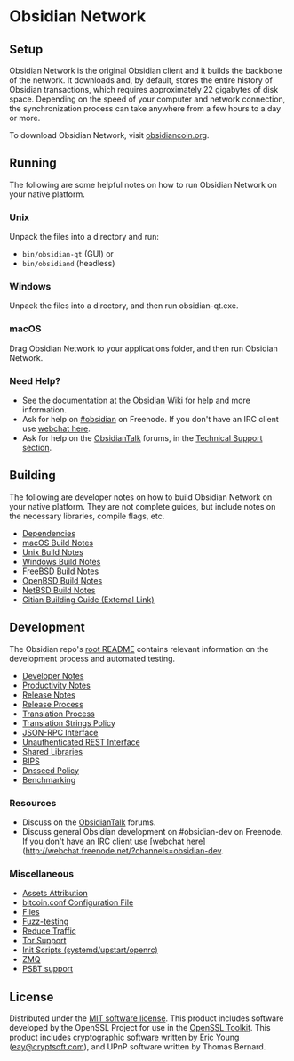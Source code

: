 Obsidian Network
=============

Setup
---------------------
Obsidian Network is the original Obsidian client and it builds the backbone of the network. It downloads and, by default, stores the entire history of Obsidian transactions, which requires approximately 22 gigabytes of disk space. Depending on the speed of your computer and network connection, the synchronization process can take anywhere from a few hours to a day or more.

To download Obsidian Network, visit [obsidiancoin.org](https://obsidiancoin.org/).

Running
---------------------
The following are some helpful notes on how to run Obsidian Network on your native platform.

### Unix

Unpack the files into a directory and run:

- `bin/obsidian-qt` (GUI) or
- `bin/obsidiand` (headless)

### Windows

Unpack the files into a directory, and then run obsidian-qt.exe.

### macOS

Drag Obsidian Network to your applications folder, and then run Obsidian Network.

### Need Help?

* See the documentation at the [Obsidian Wiki](https://obsidian.info/)
for help and more information.
* Ask for help on [#obsidian](http://webchat.freenode.net?channels=obsidian) on Freenode. If you don't have an IRC client use [webchat here](http://webchat.freenode.net?channels=obsidian).
* Ask for help on the [ObsidianTalk](https://obsidiantalk.io/) forums, in the [Technical Support section](https://obsidiantalk.io/c/technical-support).

Building
---------------------
The following are developer notes on how to build Obsidian Network on your native platform. They are not complete guides, but include notes on the necessary libraries, compile flags, etc.

- [Dependencies](dependencies.md)
- [macOS Build Notes](build-osx.md)
- [Unix Build Notes](build-unix.md)
- [Windows Build Notes](build-windows.md)
- [FreeBSD Build Notes](build-freebsd.md)
- [OpenBSD Build Notes](build-openbsd.md)
- [NetBSD Build Notes](build-netbsd.md)
- [Gitian Building Guide (External Link)](https://github.com/bitcoin-core/docs/blob/master/gitian-building.md)

Development
---------------------
The Obsidian repo's [root README](/README.md) contains relevant information on the development process and automated testing.

- [Developer Notes](developer-notes.md)
- [Productivity Notes](productivity.md)
- [Release Notes](release-notes.md)
- [Release Process](release-process.md)
- [Translation Process](translation_process.md)
- [Translation Strings Policy](translation_strings_policy.md)
- [JSON-RPC Interface](JSON-RPC-interface.md)
- [Unauthenticated REST Interface](REST-interface.md)
- [Shared Libraries](shared-libraries.md)
- [BIPS](bips.md)
- [Dnsseed Policy](dnsseed-policy.md)
- [Benchmarking](benchmarking.md)

### Resources
* Discuss on the [ObsidianTalk](https://obsidiantalk.io/) forums.
* Discuss general Obsidian development on #obsidian-dev on Freenode. If you don't have an IRC client use [webchat here](http://webchat.freenode.net/?channels=obsidian-dev.

### Miscellaneous
- [Assets Attribution](assets-attribution.md)
- [bitcoin.conf Configuration File](bitcoin-conf.md)
- [Files](files.md)
- [Fuzz-testing](fuzzing.md)
- [Reduce Traffic](reduce-traffic.md)
- [Tor Support](tor.md)
- [Init Scripts (systemd/upstart/openrc)](init.md)
- [ZMQ](zmq.md)
- [PSBT support](psbt.md)

License
---------------------
Distributed under the [MIT software license](/COPYING).
This product includes software developed by the OpenSSL Project for use in the [OpenSSL Toolkit](https://www.openssl.org/). This product includes
cryptographic software written by Eric Young ([eay@cryptsoft.com](mailto:eay@cryptsoft.com)), and UPnP software written by Thomas Bernard.
